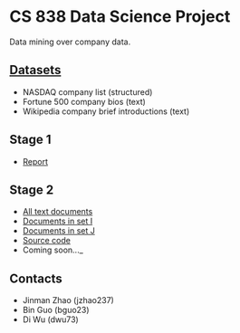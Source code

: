 # CS 838 Data Science Project

Data mining over company data.

## [Datasets](../dataset)
- NASDAQ company list (structured)
- Fortune 500 company bios (text)
- Wikipedia company brief introductions (text)

## Stage 1
- [Report](./reports/stage_one_report.pdf)

## Stage 2
- [All text documents](../dataset/)
- [Documents in set I](../dataset/labeled_texts/fortune500/)
- [Documents in set J](../dataset/labeled_texts/fortune500_wiki/)
- [Source code](../src/)
- Coming soon..._

## Contacts
- Jinman Zhao (jzhao237)
- Bin Guo (bguo23)
- Di Wu (dwu73)
